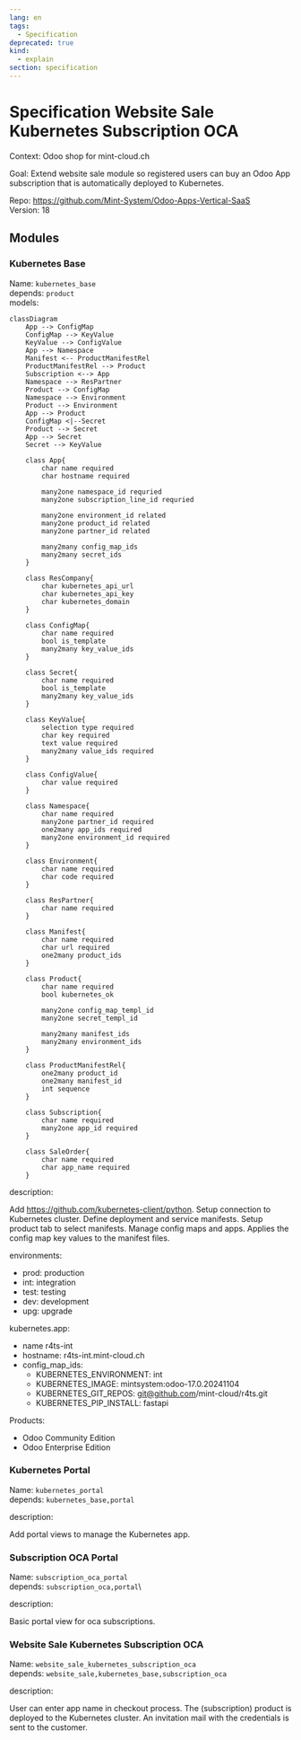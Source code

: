 ```yaml
---
lang: en
tags:
  - Specification
deprecated: true
kind:
  - explain
section: specification
---
```

# Specification Website Sale Kubernetes Subscription OCA

Context: Odoo shop for mint-cloud.ch

Goal: Extend website sale module so registered users can buy an Odoo App subscription that is automatically deployed to Kubernetes.

Repo: <https://github.com/Mint-System/Odoo-Apps-Vertical-SaaS>\
Version: 18

## Modules

### Kubernetes Base

Name: `kubernetes_base`\
depends: `product`\
models:

```mermaid
classDiagram
    App --> ConfigMap
    ConfigMap --> KeyValue
    KeyValue --> ConfigValue
    App --> Namespace
    Manifest <-- ProductManifestRel
    ProductManifestRel --> Product
    Subscription <--> App
    Namespace --> ResPartner
    Product --> ConfigMap
    Namespace --> Environment
    Product --> Environment
    App --> Product
    ConfigMap <|--Secret
    Product --> Secret
    App --> Secret
    Secret --> KeyValue

    class App{
		char name required
		char hostname required
		
		many2one namespace_id requried
		many2one subscription_line_id requried

		many2one environment_id related
		many2one product_id related
		many2one partner_id related
		
		many2many config_map_ids
		many2many secret_ids
    }

    class ResCompany{
		char kubernetes_api_url
		char kubernetes_api_key
		char kubernetes_domain
    }

    class ConfigMap{
		char name required
		bool is_template
		many2many key_value_ids
    }
    
    class Secret{
		char name required
		bool is_template
		many2many key_value_ids
    }

	class KeyValue{
		selection type required
		char key required
		text value required
		many2many value_ids required
	}

    class ConfigValue{
		char value required 
    }

    class Namespace{
		char name required
		many2one partner_id required
		one2many app_ids required
		many2one environment_id required
    }

    class Environment{
		char name required
		char code required
    }

    class ResPartner{
		char name required
    }

    class Manifest{
		char name required
		char url required
		one2many product_ids
    }

    class Product{
		char name required
		bool kubernetes_ok
		
		many2one config_map_templ_id
		many2one secret_templ_id
		
		many2many manifest_ids
		many2many environment_ids
    }

    class ProductManifestRel{
		one2many product_id
		one2many manifest_id
		int sequence
    }

    class Subscription{
		char name required
		many2one app_id required
    }

    class SaleOrder{
		char name required
		char app_name required
    }
```

description:

Add <https://github.com/kubernetes-client/python>.﻿
Setup connection to Kubernetes cluster.
Define deployment and service manifests.
Setup product tab to select manifests.
Manage config maps and apps.
Applies the config map key values to the manifest files.

environments:
- prod: production
- int: integration
- test: testing
- dev: development
- upg: upgrade

kubernetes.app:

- name r4ts-int
- hostname: ﻿﻿r4ts-int.mint-cloud.ch
- config_map_ids:
	- KUBERNETES_ENVIRONMENT: int
	- KUBERNETES_IMAGE: mintsystem:odoo-17.0.20241104
	- KUBERNETES_GIT_REPOS: git@github.com/mint-cloud/r4ts.git
	- KUBERNETES_PIP_INSTALL: fastapi

Products:
- Odoo Community Edition
- Odoo Enterprise Edition

### Kubernetes Portal

Name: `kubernetes_portal`\
depends: `kubernetes_base,portal`

description:

Add portal views to manage the Kubernetes app.

### Subscription OCA Portal

Name: `subscription_oca_portal`\
depends: `subscription_oca,portal`\

description:

Basic portal view for oca subscriptions.

### Website Sale Kubernetes Subscription OCA

Name: `website_sale_kubernetes_subscription_oca`\
depends: `website_sale,kubernetes_base,subscription_oca`

description:

User can enter app name in checkout process.
The (subscription) product is deployed to the Kubernetes cluster.
An invitation mail with the credentials is sent to the customer.